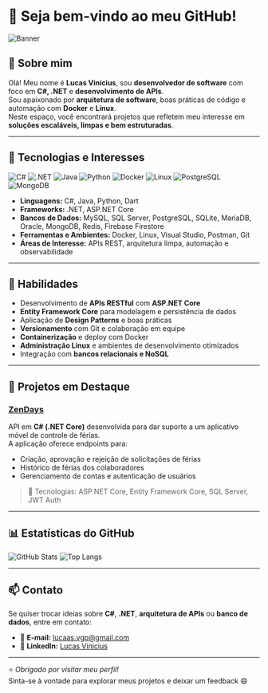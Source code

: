 # 👋 Seja bem-vindo ao meu GitHub!

![Banner](https://capsule-render.vercel.app/api?type=waving&color=0:1E90FF,100:00BFFF&height=200&section=header&text=Lucas%20Vinicius%20🚀&fontSize=40&fontColor=ffffff)

## 🚀 Sobre mim

Olá! Meu nome é **Lucas Vinicius**, sou **desenvolvedor de software** com foco em **C#, .NET** e **desenvolvimento de APIs**.  
Sou apaixonado por **arquitetura de software**, boas práticas de código e automação com **Docker** e **Linux**.  
Neste espaço, você encontrará projetos que refletem meu interesse em **soluções escaláveis, limpas e bem estruturadas**.

---

## 🧠 Tecnologias e Interesses

![C#](https://img.shields.io/badge/C%23-239120?style=for-the-badge&logo=csharp&logoColor=white)
![.NET](https://img.shields.io/badge/.NET-512BD4?style=for-the-badge&logo=dotnet&logoColor=white)
![Java](https://img.shields.io/badge/Java-ED8B00?style=for-the-badge&logo=openjdk&logoColor=white)
![Python](https://img.shields.io/badge/Python-3776AB?style=for-the-badge&logo=python&logoColor=white)
![Docker](https://img.shields.io/badge/Docker-2496ED?style=for-the-badge&logo=docker&logoColor=white)
![Linux](https://img.shields.io/badge/Linux-FCC624?style=for-the-badge&logo=linux&logoColor=black)
![PostgreSQL](https://img.shields.io/badge/PostgreSQL-336791?style=for-the-badge&logo=postgresql&logoColor=white)
![MongoDB](https://img.shields.io/badge/MongoDB-4EA94B?style=for-the-badge&logo=mongodb&logoColor=white)

- **Linguagens:** C#, Java, Python, Dart  
- **Frameworks:** .NET, ASP.NET Core  
- **Bancos de Dados:** MySQL, SQL Server, PostgreSQL, SQLite, MariaDB, Oracle, MongoDB, Redis, Firebase Firestore  
- **Ferramentas e Ambientes:** Docker, Linux, Visual Studio, Postman, Git  
- **Áreas de Interesse:** APIs REST, arquitetura limpa, automação e observabilidade

---

## 🧩 Habilidades

- Desenvolvimento de **APIs RESTful** com **ASP.NET Core**
- **Entity Framework Core** para modelagem e persistência de dados
- Aplicação de **Design Patterns** e boas práticas
- **Versionamento** com Git e colaboração em equipe
- **Containerização** e deploy com Docker
- **Administração Linux** e ambientes de desenvolvimento otimizados
- Integração com **bancos relacionais e NoSQL**

---

## 💼 Projetos em Destaque

### [ZenDays](https://github.com/MatheusMadrid473/Zendays)
API em **C# (.NET Core)** desenvolvida para dar suporte a um aplicativo móvel de controle de férias.  
A aplicação oferece endpoints para:
- Criação, aprovação e rejeição de solicitações de férias  
- Histórico de férias dos colaboradores  
- Gerenciamento de contas e autenticação de usuários  

> 🧰 Tecnologias: ASP.NET Core, Entity Framework Core, SQL Server, JWT Auth

---

## 📊 Estatísticas do GitHub

![GitHub Stats](https://github-readme-stats.vercel.app/api?username=lucaasvgp&show_icons=true&theme=tokyonight)
![Top Langs](https://github-readme-stats.vercel.app/api/top-langs/?username=lucaasvgp&layout=compact&theme=tokyonight)

---

## 📫 Contato

Se quiser trocar ideias sobre **C#**, **.NET**, **arquitetura de APIs** ou **banco de dados**, entre em contato:

- 📧 **E-mail:** [lucaas.vgp@gmail.com](mailto:lucaas.vgp@gmail.com)  
- 💼 **LinkedIn:** [Lucas Vinicius](https://www.linkedin.com/in/lucas-v-b12410286/)

---

⭐ _Obrigado por visitar meu perfil!_  
Sinta-se à vontade para explorar meus projetos e deixar um feedback 😄
